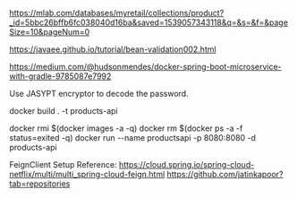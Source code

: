 https://mlab.com/databases/myretail/collections/product?_id=5bbc26bffb6fc038040d16ba&saved=1539057343118&q=&s=&f=&pageSize=10&pageNum=0

https://javaee.github.io/tutorial/bean-validation002.html

https://medium.com/@hudsonmendes/docker-spring-boot-microservice-with-gradle-9785087e7992

Use JASYPT encryptor to decode the password.

docker build . -t products-api

docker rmi $(docker images -a -q)
docker rm $(docker ps -a -f status=exited -q)
docker run --name productsapi -p 8080:8080 -d products-api

FeignClient Setup Reference:
https://cloud.spring.io/spring-cloud-netflix/multi/multi_spring-cloud-feign.html
https://github.com/jatinkapoor?tab=repositories

